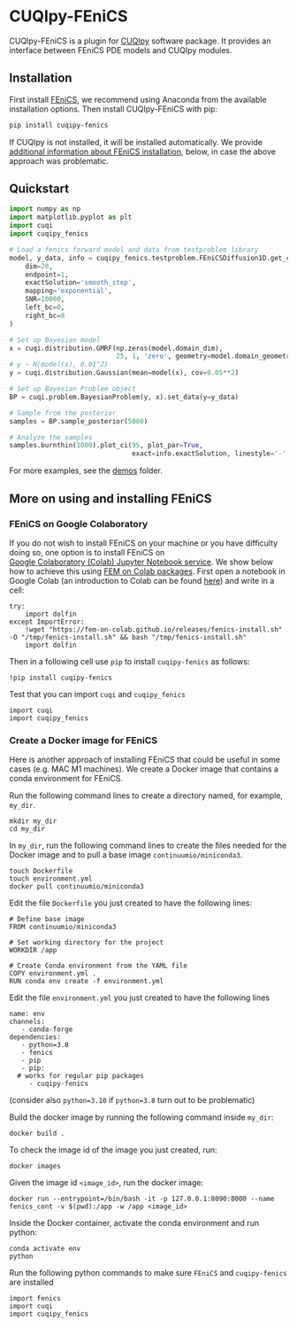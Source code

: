 # CUQIpy-FEniCS
CUQIpy-FEniCS is a plugin for [CUQIpy](https://github.com/CUQI-DTU/CUQIpy) software package. It provides an interface between FEniCS PDE models and CUQIpy modules.

## Installation
First install [FEniCS](https://fenicsproject.org/download/archive/), we 
recommend using Anaconda from the available installation options. Then install 
CUQIpy-FEniCS with pip:
```bash
pip install cuqipy-fenics
```
If CUQIpy is not installed, it will be installed automatically. We provide 
[additional information about FEniCS installation](#fenics_install), below,
in case the above approach was problematic. 

## Quickstart
```python
import numpy as np
import matplotlib.pyplot as plt
import cuqi
import cuqipy_fenics

# Load a fenics forward model and data from testproblem library
model, y_data, info = cuqipy_fenics.testproblem.FEniCSDiffusion1D.get_components(
    dim=20,
    endpoint=1,
    exactSolution='smooth_step',
    mapping='exponential',
    SNR=10000,
    left_bc=0,
    right_bc=8
)

# Set up Bayesian model
x = cuqi.distribution.GMRF(np.zeros(model.domain_dim),
                           25, 1, 'zero', geometry=model.domain_geometry)
# y ~ N(model(x), 0.01^2)
y = cuqi.distribution.Gaussian(mean=model(x), cov=0.05**2)

# Set up Bayesian Problem object
BP = cuqi.problem.BayesianProblem(y, x).set_data(y=y_data)

# Sample from the posterior
samples = BP.sample_posterior(5000)

# Analyze the samples
samples.burnthin(1000).plot_ci(95, plot_par=True,
                               exact=info.exactSolution, linestyle='-', marker='.')
```

For more examples, see the [demos](demos) folder.

<a id="fenics_install"></a>
## More on using and installing FEniCS


### FEniCS on Google Colaboratory

If you do not wish to install FEniCS on your machine or you have difficulty 
doing so, one option is to install FEniCS on  
[Google Colaboratory (Colab) Jupyter Notebook service](https://colab.google). 
We show below how to achieve this using 
[FEM on Colab packages](https://fem-on-colab.github.io/index.html). 
First open a notebook in Google Colab (an introduction to Colab can be found
[here](https://colab.research.google.com/?utm_source=scs-index#scrollTo=GJBs_flRovLc))
and write in a cell:


```
try:
    import dolfin
except ImportError:
    !wget "https://fem-on-colab.github.io/releases/fenics-install.sh" -O "/tmp/fenics-install.sh" && bash "/tmp/fenics-install.sh"
    import dolfin
```
Then in a following cell use `pip` to install `cuqipy-fenics` as follows:

```
!pip install cuqipy-fenics
```
Test that you can import `cuqi` and  `cuqipy_fenics` 

```
import cuqi
import cuqipy_fenics
```

### Create a Docker image for FEniCS 
Here is another approach of installing FEniCS that could be useful in
some cases (e.g. MAC M1 machines). We create a Docker image that contains a 
conda environment for FEniCS.

Run the following command lines to create a directory named, for example,
`my_dir`.


```
mkdir my_dir
cd my_dir
```

In `my_dir`, run the following command lines to create the files needed for the 
Docker image and to pull a base image `continuumio/miniconda3`.

```
touch Dockerfile
touch environment.yml
docker pull continuumio/miniconda3
```

Edit the file `Dockerfile` you just created to have the following lines: 
```
# Define base image
FROM continuumio/miniconda3
 
# Set working directory for the project
WORKDIR /app
 
# Create Conda environment from the YAML file
COPY environment.yml .
RUN conda env create -f environment.yml
```

Edit the file `environment.yml` you just created to have the following lines
```
name: env
channels:
   - conda-forge
dependencies:
   - python=3.8
   - fenics
   - pip
   - pip:
  # works for regular pip packages
     - cuqipy-fenics
```
(consider also `python=3.10` if `python=3.8` turn out to be problematic)

Build the docker image by running the following command inside `my_dir`:
```
docker build .
```

To check the image id of the image you just created, run: 
```
docker images
```

Given the image id `<image_id>`, run the docker image:
```
docker run --entrypoint=/bin/bash -it -p 127.0.0.1:8090:8000 --name fenics_cont -v $(pwd):/app -w /app <image_id>
```

Inside the Docker container, activate the conda environment and run python:
```
conda activate env
python
```

Run the following python commands to make sure `FEniCS` and `cuqipy-fenics` are
installed
```
import fenics
import cuqi
import cuqipy_fenics
```
